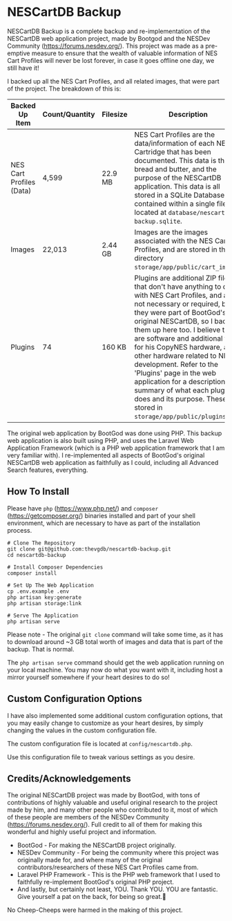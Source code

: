 # NESCartDB Backup

NESCartDB Backup is a complete backup and re-implementation of the NESCartDB web application project, made by Bootgod and the NESDev Community (https://forums.nesdev.org/). This project was made as a pre-emptive measure to ensure that the wealth of valuable information of NES Cart Profiles will never be lost forever, in case it goes offline one day, we still have it!

I backed up all the NES Cart Profiles, and all related images, that were part of the project. The breakdown of this is:

| Backed Up Item           | Count/Quantity | Filesize | Description                                                                                                                                                                                                                                                                                                                                                                                                                                                                                                         |
|--------------------------|----------------|----------|---------------------------------------------------------------------------------------------------------------------------------------------------------------------------------------------------------------------------------------------------------------------------------------------------------------------------------------------------------------------------------------------------------------------------------------------------------------------------------------------------------------------|
| NES Cart Profiles (Data) | 4,599          | 22.9 MB  | NES Cart Profiles are the data/information of each NES Cartridge that has been documented. This data is the bread and butter, and the purpose of the NESCartDB application. This data is all stored in a SQLite Database, all contained within a single file, located at `database/nescartdb-backup.sqlite`.                                                                                                                                                                                                        |
| Images                   | 22,013         | 2.44 GB  | Images are the images associated with the NES Cart Profiles, and are stored in the directory `storage/app/public/cart_images`.                                                                                                                                                                                                                                                                                                                                                                                      |
| Plugins                  | 74             | 160 KB   | Plugins are additional ZIP files that don't have anything to do with NES Cart Profiles, and are not necessary or required, but they were part of BootGod's original NESCartDB, so I backed them up here too. I believe they are software and additional tools for his CopyNES hardware, and other hardware related to NES development. Refer to the 'Plugins' page in the web application for a description and summary of what each plugin does and its purpose. These are stored in `storage/app/public/plugins`. |

The original web application by BootGod was done using PHP. This backup web application is also built using PHP, and uses the Laravel Web Application Framework (which is a PHP web application framework that I am very familiar with). I re-implemented all aspects of BootGod's original NESCartDB web application as faithfully as I could, including all Advanced Search features, everything.

## How To Install

Please have `php` (https://www.php.net/) and `composer` (https://getcomposer.org/) binaries installed and part of your shell environment, which are necessary to have as part of the installation process.

```shell
# Clone The Repository
git clone git@github.com:thevgdb/nescartdb-backup.git
cd nescartdb-backup

# Install Composer Dependencies
composer install

# Set Up The Web Application
cp .env.example .env
php artisan key:generate
php artisan storage:link

# Serve The Application
php artisan serve
```

Please note - The original `git clone` command will take some time, as it has to download around ~3 GB total worth of images and data that is part of the backup. That is normal.

The `php artisan serve` command should get the web application running on your local machine. You may now do what you want with it, including host a mirror yourself somewhere if your heart desires to do so!

## Custom Configuration Options

I have also implemented some additional custom configuration options, that you may easily change to customize as your heart desires, by simply changing the values in the custom configuration file.

The custom configuration file is located at `config/nescartdb.php`.

Use this configuration file to tweak various settings as you desire.

## Credits/Acknowledgements

The original NESCartDB project was made by BootGod, with tons of contributions of highly valuable and useful original research to the project made by him, and many other people who contributed to it, most of which of these people are members of the NESDev Community (https://forums.nesdev.org/). Full credit to all of them for making this wonderful and highly useful project and information.

* BootGod - For making the NESCartDB project originally.
* NESDev Community - For being the community where this project was originally made for, and where many of the original contributors/researchers of these NES Cart Profiles came from.
* Laravel PHP Framework - This is the PHP web framework that I used to faithfully re-implement BootGod's original PHP project.
* And lastly, but certainly not least, YOU. Thank YOU. YOU are fantastic. Give yourself a pat on the back, for being so great.💯

No Cheep-Cheeps were harmed in the making of this project.
